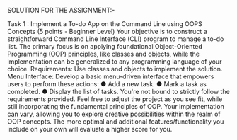 SOLUTION FOR THE ASSIGNMENT:-

Task 1 : Implement a To-do App on the Command Line using OOPS Concepts (5 points - Beginner Level)
Your objective is to construct a straightforward Command Line Interface (CLI)
program to manage a to-do list. The primary focus is on applying foundational
Object-Oriented Programming (OOP) principles, like classes and objects, while
the implementation can be generalized to any programming language of your
choice.
Requirements:
Use classes and objects to implement the solution.
Menu Interface: Develop a basic menu-driven interface that empowers users to
perform these actions:
● Add a new task.
● Mark a task as completed.
● Display the list of tasks.
You're not bound to strictly follow the requirements provided. Feel free to adjust
the project as you see fit, while still incorporating the fundamental principles of
OOP. Your implementation can vary, allowing you to explore creative possibilities
within the realm of OOP concepts.
The more optimal and additional features/functionality you include on your own
will evaluate a higher score for you.
